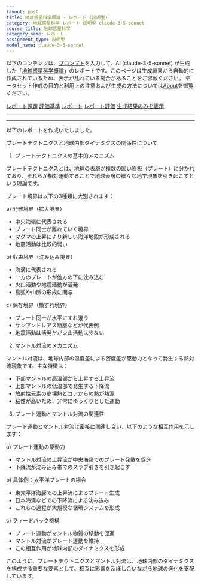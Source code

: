 ```yaml
---
layout: post
title: 地球惑星科学概論 - レポート (説明型)
category: 地球惑星科学 レポート 説明型 claude-3-5-sonnet
course_title: 地球惑星科学
category_name: レポート
assignment_type: 説明型
model_name: claude-3-5-sonnet
---
```


以下のコンテンツは、[プロンプト](http://127.0.0.1:8000/generated/地球惑星科学/claude-3-5-sonnet/prompt_レポート-説明型.md)を入力して、AI (claude-3-5-sonnet) が生成した「[地球惑星科学概論](/contents/地球惑星科学/)」のレポートです。このページは生成結果から自動的に作成されているため、表示が乱れている場合があることをご容赦ください。
データセット作成の目的と利用上の注意および生成の方法については[About](/About)を御覧ください。

[レポート課題](../レポート課題-説明型)
[評価基準](../評価基準-説明型)
[レポート](../レポート-説明型)
[レポート評価](../レポート評価-説明型)
[生成結果のみを表示](http://127.0.0.1:8000/generated/地球惑星科学/claude-3-5-sonnet/レポート-説明型.md)
  

***
***
  
以下のレポートを作成いたしました。

プレートテクトニクスと地球内部ダイナミクスの関係性について

1. プレートテクトニクスの基本的メカニズム

プレートテクトニクスとは、地球の表層が複数の固い岩板（プレート）に分かれており、それらが相対運動することで地球表層の様々な地学現象を引き起こすという理論です。

プレート境界は以下の3種類に大別されます：

a) 発散境界（拡大境界）
- 中央海嶺に代表される
- プレート同士が離れていく境界
- マグマの上昇により新しい海洋地殻が形成される
- 地震活動は比較的弱い

b) 収束境界（沈み込み境界）
- 海溝に代表される
- 一方のプレートが他方の下に沈み込む
- 火山活動や地震活動が活発
- 島弧や山脈の形成に関与

c) 保存境界（横ずれ境界）
- プレート同士が水平にすれ違う
- サンアンドレアス断層などが代表例
- 地震活動は活発だが火山活動は少ない

2. マントル対流のメカニズム

マントル対流は、地球内部の温度差による密度差が駆動力となって発生する熱対流現象です。主な特徴は：

- 下部マントルの高温部から上昇する上昇流
- 上部マントルの低温部で発生する下降流
- 放射性元素の崩壊熱とコアからの熱が熱源
- 粘性が高いため、非常にゆっくりとした運動

3. プレート運動とマントル対流の関連性

プレート運動とマントル対流は密接に関連し合い、以下のような相互作用を示します：

a) プレート運動の駆動力
- マントル対流の上昇流が中央海嶺でのプレート発散を促進
- 下降流が沈み込み帯でのスラブ引きを引き起こす

b) 具体例：太平洋プレートの場合
- 東太平洋海膨での上昇流によるプレート生成
- 日本海溝などでの下降流による沈み込み
- これらの過程が大規模な循環システムを形成

c) フィードバック機構
- プレート運動がマントル物質の移動を促進
- マントル対流がプレート運動を維持
- この相互作用が地球内部のダイナミクスを形成

このように、プレートテクトニクスとマントル対流は、地球内部のダイナミクスを構成する重要な要素として、相互に影響を及ぼし合いながら地球の進化を支配しています。
